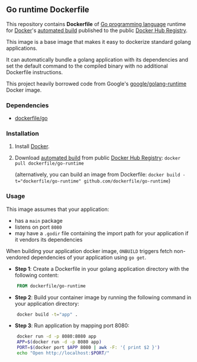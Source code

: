 ## Go runtime Dockerfile


This repository contains **Dockerfile** of [Go programming language](http://golang.org/) runtime for [Docker](https://www.docker.com/)'s [automated build](https://registry.hub.docker.com/u/dockerfile/go-runtime/) published to the public [Docker Hub Registry](https://registry.hub.docker.com/).

This image is a base image that makes it easy to dockerize standard golang applications.

It can automatically bundle a golang application with its dependencies and set the default command to the compiled binary with no additional Dockerfile instructions.

This project heavily borrowed code from Google's [google/golang-runtime](https://registry.hub.docker.com/u/google/golang-runtime/) Docker image.


### Dependencies

* [dockerfile/go](http://dockerfile.github.io/#/go)


### Installation

1. Install [Docker](https://www.docker.com/).

2. Download [automated build](https://registry.hub.docker.com/u/dockerfile/go-runtime/) from public [Docker Hub Registry](https://registry.hub.docker.com/): `docker pull dockerfile/go-runtime`

   (alternatively, you can build an image from Dockerfile: `docker build -t="dockerfile/go-runtime" github.com/dockerfile/go-runtime`)


### Usage

This image assumes that your application:

* has a `main` package
* listens on port `8080`
* may have a `.godir` file containing the import path for your application if it vendors its dependencies

When building your application docker image, `ONBUILD` triggers fetch non-vendored dependencies of your application using `go get`.

* **Step 1**: Create a Dockerfile in your golang application directory with the following content:

```dockerfile
    FROM dockerfile/go-runtime
```

* **Step 2**: Build your container image by running the following command in your application directory:

```sh
    docker build -t="app" .
```

* **Step 3**: Run application by mapping port 8080:

```sh
    docker run -d -p 8080:8080 app
    APP=$(docker run -d -p 8080 app)
    PORT=$(docker port $APP 8080 | awk -F: '{ print $2 }')
    echo "Open http://localhost:$PORT/"
```

